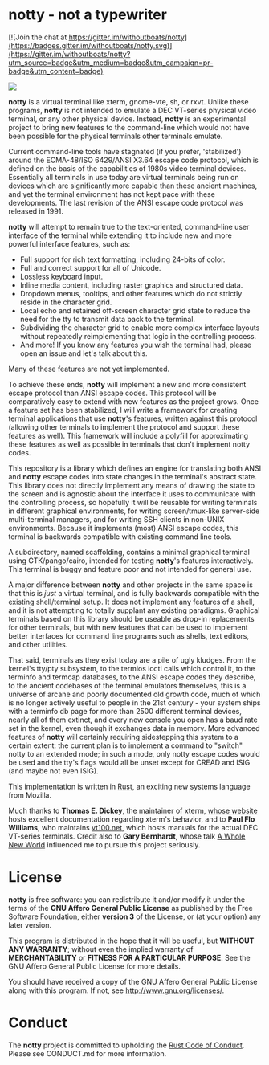 # notty - not a typewriter

[![Join the chat at https://gitter.im/withoutboats/notty](https://badges.gitter.im/withoutboats/notty.svg)](https://gitter.im/withoutboats/notty?utm_source=badge&utm_medium=badge&utm_campaign=pr-badge&utm_content=badge)

![](screenshot.png)

__notty__ is a virtual terminal like xterm, gnome-vte, sh, or rxvt. Unlike
these programs, __notty__ is not intended to emulate a DEC VT-series physical
video terminal, or any other physical device. Instead, __notty__ is an
experimental project to bring new features to the command-line which would not
have been possible for the physical terminals other terminals emulate.

Current command-line tools have stagnated (if you prefer, 'stabilized') around
the ECMA-48/ISO 6429/ANSI X3.64 escape code protocol, which is defined on the
basis of the capabilities of 1980s video terminal devices. Essentially all
terminals in use today are virtual terminals being run on devices which are
significantly more capable than these ancient machines, and yet the terminal
environment has not kept pace with these developments. The last revision of the
ANSI escape code protocol was released in 1991.

__notty__ will attempt to remain true to the text-oriented, command-line user
interface of the terminal while extending it to include new and more powerful
interface features, such as:

* Full support for rich text formatting, including 24-bits of color.
* Full and correct support for all of Unicode.
* Lossless keyboard input.
* Inline media content, including raster graphics and structured data.
* Dropdown menus, tooltips, and other features which do not strictly reside in
  the character grid.
* Local echo and retained off-screen character grid state to reduce the need
  for the tty to transmit data back to the terminal.
* Subdividing the character grid to enable more complex interface layouts
  without repeatedly reimplementing that logic in the controlling process.
* And more! If you know any features you wish the terminal had, please open an
  issue and let's talk about this.

Many of these features are not yet implemented.

To achieve these ends, __notty__ will implement a new and more consistent escape
protocol than ANSI escape codes. This protocol will be comparatively easy to
extend with new features as the project grows. Once a feature set has been
stabilized, I will write a framework for creating terminal applications that
use __notty__'s features, written against this protocol (allowing other
terminals to implement the protocol and support these features as well). This
framework will include a polyfill for approximating these features as well as
possible in terminals that don't implement notty codes.

This repository is a library which defines an engine for translating both ANSI
and __notty__ escape codes into state changes in the terminal's abstract state.
This library does not directly implement any means of drawing the state to the
screen and is agnostic about the interface it uses to communicate with the
controlling process, so hopefully it will be reusable for writing terminals in
different graphical environments, for writing screen/tmux-like server-side
multi-terminal managers, and for writing SSH clients in non-UNIX environments.
Because it implements (most) ANSI escape codes, this terminal is backwards
compatible with existing command line tools.

A subdirectory, named scaffolding, contains a minimal graphical terminal using
GTK/pango/cairo, intended for testing __notty__'s features interactively. This
terminal is buggy and feature poor and not intended for general use.

A major difference between __notty__ and other projects in the same space is
that this is _just_ a virtual terminal, and is fully backwards compatible with
the existing shell/terminal setup. It does not implement any features of a
shell, and it is not attempting to totally supplant any existing paradigms.
Graphical terminals based on this library should be useable as drop-in
replacements for other terminals, but with new features that can be used to
implement better interfaces for command line programs such as shells, text
editors, and other utilities.

That said, terminals as they exist today are a pile of ugly kludges. From the
kernel's tty/pty subsystem, to the termios ioctl calls which control it, to the
terminfo and termcap databases, to the ANSI escape codes they describe, to the
ancient codebases of the terminal emulators themselves, this is a universe of
arcane and poorly documented old growth code, much of which is no longer
actively useful to people in the 21st century - your system ships with a terminfo db page
for more than 2500 different terminal devices, nearly all of them extinct, and
every new console you open has a baud rate set in the kernel, even though it
exchanges data in memory. More advanced features of __notty__ will certainly
requiring sidestepping this system to a certain extent: the current plan is to
implement a command to "switch" notty to an extended mode; in such a mode, only
notty escape codes would be used and the tty's flags would all be unset except
for CREAD and ISIG (and maybe not even ISIG).

This implementation is written in [Rust][rust], an exciting new systems
language from Mozilla.

Much thanks to __Thomas E. Dickey__, the maintainer of xterm,
[whose website][invis-island] hosts excellent documentation regarding xterm's
behavior, and to __Paul Flo Williams__, who maintains [vt100.net][vt100],
which hosts manuals for the actual DEC VT-series terminals. Credit also to
__Gary Bernhardt__, whose talk [A Whole New World][anterminal] influenced me to
pursue this project seriously.

# License

__notty__ is free software: you can redistribute it and/or modify it under the
terms of the __GNU Affero General Public License__ as published by the Free
Software Foundation, either __version 3__ of the License, or (at your option)
any later version.

This program is distributed in the hope that it will be useful, but __WITHOUT
ANY WARRANTY__; without even the implied warranty of __MERCHANTABILITY__ or
__FITNESS FOR A PARTICULAR PURPOSE__.  See the GNU Affero General Public
License for more details.

You should have received a copy of the GNU Affero General Public License
along with this program.  If not, see <http://www.gnu.org/licenses/>.

# Conduct

The __notty__ project is committed to upholding the
[Rust Code of Conduct][rust-coc]. Please see CONDUCT.md for more information.

[anterminal]: https://destroyallsoftware.com/talks/a-whole-new-world
[invis-island]: http://invisible-island.net/xterm
[rust]: https://www.rust-lang.org
[rust-coc]: https://www.rust-lang.org/conduct.html
[vt100]: http://vt100.net
